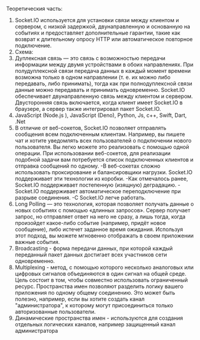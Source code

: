 Теоретическия часть:
1) Socket.IO используется для установки связи между клиентом и сервером, с низкой задержкой, двунаправленную и основанную на событиях и предоставляет дополнительные гарантии, такие как возврат к длительному опросу HTTP или автоматическое повторное подключение.
2) Схема:
3) Дуплексная связь — это связь с возможностью передачи информации между двумя устройствами в обоих направлениях. При полудуплексной связи передача данных в каждый момент времени возможна только в одном направлении (т. е. их можно либо передавать, либо принимать), тогда как при полнодуплексной связи данные можно передавать и принимать одновременно. Socket.IO обеспечивает двунаправленную связь между клиентом и сервером. Двусторонняя связь включается, когда клиент имеет Socket.IO в браузере, а сервер также интегрировал пакет Socket.IO.
4) JavaScript (Node.js ), JavaScript (Deno), Python, Js, c++, Swift, Dart, .Net
5) В отличие от веб-сокетов, Socket.IO позволяет отправлять сообщения всем подключенным клиентам. Например, вы пишете чат и хотите уведомлять всех пользователей о подключении нового пользователя. Вы легко можете это реализовать с помощью одной операции. При использовании веб-сокетов, для реализации подобной задачи вам потребуется список подключенных клиентов и отправка сообщений по одному. -В веб-сокетах сложно использовать проксирование и балансировщики нагрузки. Socket.IO поддерживает эти технологии из коробки. -Как отмечалось ранее, Socket.IO поддерживает постепенную (изящную) деградацию. -Socket.IO поддерживает автоматическое переподключение при разрыве соединения. -С Socket.IO легче работать.
6) Long Polling — это технология, которая позволяет получать данные о новых событиях с помощью «длинных запросов». Сервер получает запрос, но отправляет ответ на него не сразу, а лишь тогда, когда произойдет какое-либо событие (например, придёт новое сообщение), либо истечет заданное время ожидания. Используя этот подход, вы можете мгновенно отображать в своем приложении важные события.
7) Broadcasting - форма передачи данных, при которой каждый переданный пакет данных достигает всех участников сети одновременно.
8) Multiplexing - метод, с помощью которого несколько аналоговых или цифровых сигналов объединяются в один сигнал на общей среде. Цель состоит в том, чтобы совместно использовать ограниченный ресурс. Пространства имен позволяют разделить логику вашего приложения по одному общему соединению. Это может быть полезно, например, если вы хотите создать канал "администратора", к которому могут присоединиться только авторизованные пользователи.
9) Динамические пространства имен - используются для создания отдельных логических каналов, например защищенный канал администратора
